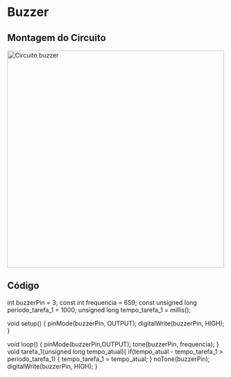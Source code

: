 # Buzzer

## Montagem do Circuito 
<img src = ".png" alt = "Circuito buzzer" width = "500" />

## Código
int buzzerPin = 3;
const int frequencia = 659;
const unsigned long periodo_tarefa_1 = 1000;
unsigned long tempo_tarefa_1 = millis();

void setup() {
  pinMode(buzzerPin, OUTPUT); 
  digitalWrite(buzzerPin, HIGH); 
}

void loop() {
  pinMode(buzzerPin,OUTPUT);
  tone(buzzerPin, frequencia);
}
void tarefa_1(unsigned long tempo_atual){
  if(tempo_atual - tempo_tarefa_1 > periodo_tarefa_1) {
  tempo_tarefa_1 = tempo_atual;
}
  noTone(buzzerPin);
  digitalWrite(buzzerPin, HIGH);
}
